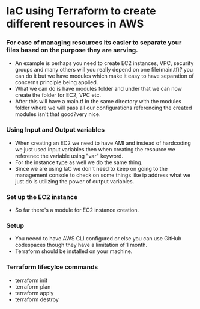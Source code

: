 # IaC using Terraform to create different resources in AWS

### For ease of managing resources its easier to separate your files based on the purpose they are serving.
 - An example is perhaps you need to create EC2 instances, VPC, security groups and many others will you really depend on one file(main.tf)? you can do it but we have modules which make it easy to have separation of concerns principle being applied.
 - What we can do is have modules folder and under that we can now create the folder for EC2, VPC etc.
 - After this will have a main.tf in the same directory with the modules folder where we will pass all our configurations referencing the created modules isn't that good?very nice.

### Using Input and Output variables
 - When creating an EC2 we need to have AMI and instead of hardcoding we just used input variables then when creating the resource we referenec the variable using "var" keyword.
 - For the instance type as well we do the same thing.
 - Since we are using IaC we don't need to keep on going to the management console to check on some things like ip address what we just do is utilizing the power of output variables.

### Set up the EC2 instance
 - So far there's a module for EC2 instance creation.

### Setup 
 - You neeed to have AWS CLI configured or else you can use GitHub codespaces though they have a limitation of 1 month.
 - Terraform should be installed on your machine.

### Terraform lifecylce commands
 - terraform init
 - terraform plan
 - terraform apply
 - terraform destroy
